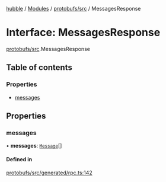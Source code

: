 [hubble](../README.md) / [Modules](../modules.md) / [protobufs/src](../modules/protobufs_src.md) / MessagesResponse

# Interface: MessagesResponse

[protobufs/src](../modules/protobufs_src.md).MessagesResponse

## Table of contents

### Properties

- [messages](protobufs_src.MessagesResponse.md#messages)

## Properties

### messages

• **messages**: [`Message`](../modules/protobufs_src.md#message)[]

#### Defined in

[protobufs/src/generated/rpc.ts:142](https://github.com/vinliao/hubble/blob/b933e0c/packages/protobufs/src/generated/rpc.ts#L142)
